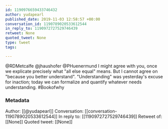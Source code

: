 ```yaml
---
id: 1190976659433746432
author: yudapearl
published_date: 2019-11-03 12:58:57 +00:00
conversation_id: 1190789020533612544
in_reply_to: 1190972727529746439
retweet: None
quoted_tweet: None
type: tweet
tags:

---
```


@RDMetcalfe @jhaushofer @PHuenermund I might agree with you, once we explicate precisely what "all else equal" means. But I cannot agree on "because you better understand". "Understanding" was yesterday's excuse for inaction; today we can formalize and quantify whatever needs understanding. #Bookofwhy

### Metadata

Author: [[@yudapearl]]
Conversation: [[conversation-1190789020533612544]]
In reply to: [[1190972727529746439]]
Retweet of: [[None]]
Quoted tweet: [[None]]
